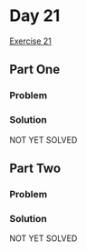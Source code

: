 # Day 21

[Exercise 21](https://adventofcode.com/2023/day/21)

## Part One

### Problem

### Solution

NOT YET SOLVED

## Part Two

### Problem

### Solution

NOT YET SOLVED
